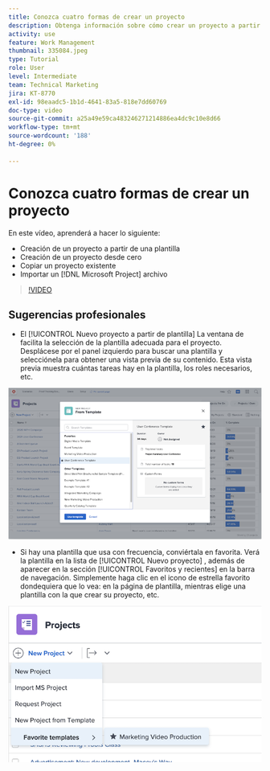 ```yaml
---
title: Conozca cuatro formas de crear un proyecto
description: Obtenga información sobre cómo crear un proyecto a partir de una plantilla, crear un proyecto desde cero, copiar un proyecto existente o importar un [!DNL Microsoft Project] archivo.
activity: use
feature: Work Management
thumbnail: 335084.jpeg
type: Tutorial
role: User
level: Intermediate
team: Technical Marketing
jira: KT-8770
exl-id: 98eaadc5-1b1d-4641-83a5-818e7dd60769
doc-type: video
source-git-commit: a25a49e59ca483246271214886ea4dc9c10e8d66
workflow-type: tm+mt
source-wordcount: '188'
ht-degree: 0%

---
```


# Conozca cuatro formas de crear un proyecto

En este vídeo, aprenderá a hacer lo siguiente:

* Creación de un proyecto a partir de una plantilla
* Creación de un proyecto desde cero
* Copiar un proyecto existente
* Importar un [!DNL Microsoft Project] archivo

>[!VIDEO](https://video.tv.adobe.com/v/335084/?quality=12&learn=on)

## Sugerencias profesionales

* El [!UICONTROL Nuevo proyecto a partir de plantilla] La ventana de facilita la selección de la plantilla adecuada para el proyecto. Desplácese por el panel izquierdo para buscar una plantilla y selecciónela para obtener una vista previa de su contenido. Esta vista previa muestra cuántas tareas hay en la plantilla, los roles necesarios, etc.

![[!UICONTROL Nuevo proyecto a partir de plantilla] ventana](assets/planner-fund-new-project-from-template-window.png)

* Si hay una plantilla que usa con frecuencia, conviértala en favorita. Verá la plantilla en la lista de [!UICONTROL Nuevo proyecto] , además de aparecer en la sección [!UICONTROL Favoritos y recientes] en la barra de navegación. Simplemente haga clic en el icono de estrella favorito dondequiera que lo vea: en la página de plantilla, mientras elige una plantilla con la que crear su proyecto, etc.

![[!UICONTROL Plantillas favoritas] lista debajo de [!UICONTROL Nuevo proyecto] botón](assets/planner-fund-template-favorites.png)

<!---
learn more:
create a project using a template
create a project
copy a project
import a project from Microsoft Project
--->
